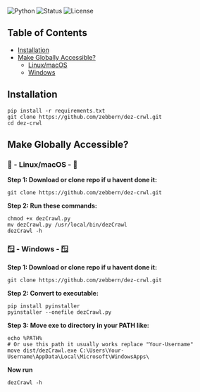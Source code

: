 ![Python](https://img.shields.io/badge/Python-3.x-blue)
![Status](https://img.shields.io/badge/Status-Active-green)
![License](https://img.shields.io/badge/License-MIT-brightgreen)
## Table of Contents
- [Installation](#installation)
- [Make Globally Accessible?](#make-globally-accessible)
  - [Linux/macOS](#Step-2-Run-these-commands)
  - [Windows](#windows)

## Installation 
```
pip install -r requirements.txt
git clone https://github.com/zebbern/dez-crwl.git
cd dez-crwl
```
## Make Globally Accessible?
### 🐧 - Linux/macOS - 🐧
**Step 1: Download or clone repo if u havent done it:**
```
git clone https://github.com/zebbern/dez-crwl.git
```
**Step 2: Run these commands:**
```
chmod +x dezCrawl.py
mv dezCrawl.py /usr/local/bin/dezCrawl
dezCrawl -h
```
### 🪟 - Windows - 🪟
**Step 1: Download or clone repo if u havent done it:**
```
git clone https://github.com/zebbern/dez-crwl.git
```
**Step 2: Convert to executable:**
```
pip install pyinstaller
pyinstaller --onefile dezCrawl.py
```
**Step 3: Move exe to directory in your PATH like:**
```
echo %PATH%
# Or use this path it usually works replace "Your-Username"
move dist/dezCrawl.exe C:\Users\Your-Username\AppData\Local\Microsoft\WindowsApps\ 
```
**Now run**
```
dezCrawl -h
```
